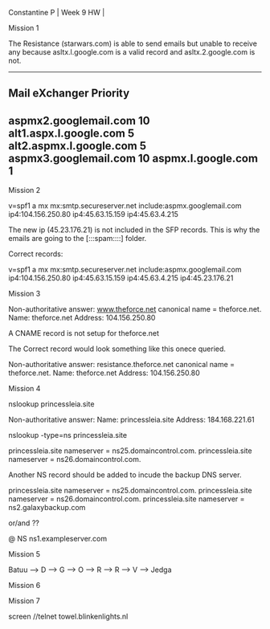 Constantine P | Week 9 HW |


Mission 1



The Resistance (starwars.com) is able to send emails but unable to receive any because asltx.l.google.com is a valid record and  asltx.2.google.com is not.



---------------------------------------------------------------------------
Mail eXchanger 	Priority
------------------------------
aspmx2.googlemail.com 	10
alt1.aspx.l.google.com 	5
alt2.aspmx.l.google.com 	5
aspmx3.googlemail.com 	10
aspmx.l.google.com 	1
---------------------------------------------------------------------------




Mission 2

v=spf1 a mx mx:smtp.secureserver.net include:aspmx.googlemail.com ip4:104.156.250.80 ip4:45.63.15.159 ip4:45.63.4.215

The new ip (45.23.176.21) is not included in the SFP records.
This is why the emails are going to the [:::spam::::] folder.

<!----
      Now I am hungry and want some SPAM.
      pause()
      Well we can't have everything...
      Will check the Cantina later. -
                                    ---->

Correct records:

v=spf1 a mx mx:smtp.secureserver.net include:aspmx.googlemail.com ip4:104.156.250.80 ip4:45.63.15.159 ip4:45.63.4.215 ip4:45.23.176.21





Mission 3

Non-authoritative answer:
www.theforce.net        canonical name = theforce.net.
Name:   theforce.net
Address: 104.156.250.80



A CNAME record is not setup for theforce.net

The Correct record would look something like this onece queried.

Non-authoritative answer:
resistance.theforce.net        canonical name = theforce.net.
Name:   theforce.net
Address: 104.156.250.80




Mission 4

nslookup princessleia.site


Non-authoritative answer:
Name:   princessleia.site
Address: 184.168.221.61




nslookup -type=ns princessleia.site

princessleia.site       nameserver = ns25.domaincontrol.com.
princessleia.site       nameserver = ns26.domaincontrol.com.




Another NS record should be added to incude the backup DNS server.

princessleia.site       nameserver = ns25.domaincontrol.com.
princessleia.site       nameserver = ns26.domaincontrol.com.
princessleia.site       nameserver = ns2.galaxybackup.com

or/and ??

 @ 	NS 	ns1.exampleserver.com 	




 Mission 5


Batuu --> D --> G --> O --> R --> R --> V --> Jedga




 Mission 6









  Mission 7


screen //telnet towel.blinkenlights.nl
